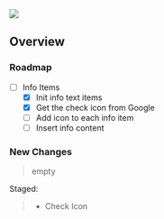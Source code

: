 <img src="https://img.shields.io/badge/License-MIT-orange">

<br>

## Overview

### Roadmap
- [ ] Info Items
    - [x] Init info text items
    - [x] Get the check icon from Google
    - [ ] Add icon to each info item
    - [ ] Insert info content

### New Changes
> empty

Staged:
> + Check Icon

